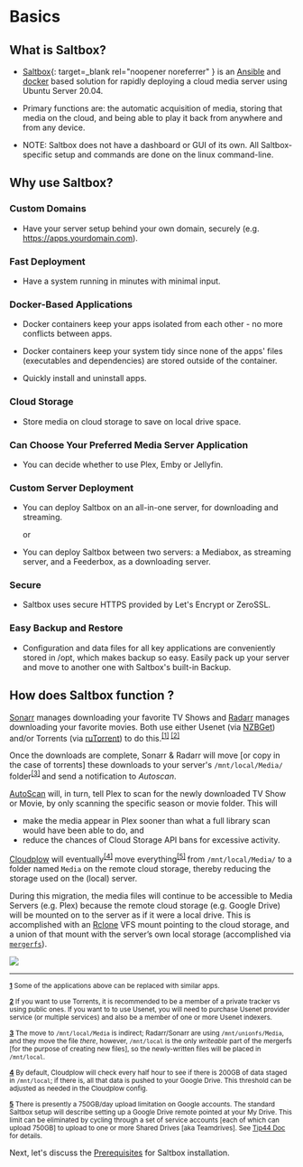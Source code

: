 # Basics

## What is Saltbox?

- [Saltbox](https://github.com/saltyorg/Saltbox){: target=_blank rel="noopener noreferrer" } is an [Ansible](https://www.ansible.com/how-ansible-works) and [docker](https://www.docker.com/what-container) based solution for rapidly deploying a cloud media server using Ubuntu Server 20.04.

- Primary functions are: the automatic acquisition of media, storing that media on the cloud, and being able to  play it back from anywhere and from any device.

- NOTE: Saltbox does not have a dashboard or GUI of its own. All Saltbox-specific setup and commands are done on the linux command-line.


## Why use Saltbox?

### Custom Domains

- Have your server setup behind your own domain, securely (e.g. https://apps.yourdomain.com).

### Fast Deployment

- Have a system running in minutes with minimal input.

### Docker-Based Applications

- Docker containers keep your apps isolated from each other - no more conflicts between apps.

- Docker containers keep your system tidy since none of the apps' files (executables and dependencies) are stored outside of the container.

- Quickly install and uninstall apps.


### Cloud Storage

- Store media on cloud storage to save on local drive space.


### Can Choose Your Preferred Media Server Application

- You can decide whether to use Plex, Emby or Jellyfin.


### Custom Server Deployment

- You can deploy Saltbox on an all-in-one server, for downloading and streaming.

  or

- You can deploy Saltbox between two servers: a Mediabox, as streaming server, and a Feederbox, as a downloading server.

### Secure

- Saltbox uses secure HTTPS provided by Let's Encrypt or ZeroSSL.

### Easy Backup and Restore

- Configuration and data files for all key applications are conveniently stored in /opt, which makes backup so easy. Easily pack up your server and move to another one with Saltbox's built-in Backup.


## How does Saltbox function ?

[Sonarr](https://sonarr.tv/) manages downloading your favorite TV Shows and [Radarr](https://radarr.video/) manages downloading your favorite movies. Both use either Usenet (via [NZBGet](https://nzbget.net/)) and/or Torrents (via [ruTorrent](https://github.com/Novik/ruTorrent)) to do this.<sup name="a1">[\[1\]](#f1) </sup><sup name="a2">[\[2\]](#f2)</sup>

Once the downloads are complete, Sonarr & Radarr will move [or copy in the case of torrents] these downloads to your server's `/mnt/local/Media/` folder<sup name="a3">[\[3\]](#f3) </sup> and send a notification to _Autoscan_.

[AutoScan](https://github.com/cloudbox/autoscan/) will, in turn, tell Plex to scan for the newly downloaded TV Show or Movie, by only scanning the specific season or movie folder. This will

  - make the media appear in Plex sooner than what a full library scan would have been able to do, and
  - reduce the chances of Cloud Storage API bans for excessive activity.

[Cloudplow](https://github.com/Saltbox/Saltbox/wiki/Cloudplow) will eventually<sup name="a4">[\[4\]](#f4) </sup> move everything<sup name="a5">[\[5\]](#f5) </sup> from `/mnt/local/Media/` to a folder named `Media` on the remote cloud storage, thereby reducing the storage used on the (local) server.

During this migration, the media files will continue to be accessible to Media Servers (e.g. Plex) because the remote cloud storage (e.g. Google Drive) will be mounted on to the server as if it were a local drive. This is accomplished with an [Rclone](https://rclone.org/) VFS mount pointing to the cloud storage, and a union of that mount with the server’s own local storage (accomplished via [`mergerfs`](https://github.com/trapexit/mergerfs)).

![](../../images/basics-flowchart.png)

***

<sup><b name="f1">[1](#a1)</b> Some of the applications above can be replaced with similar apps. </sup>

<sup><b name="f2">[2](#a2)</b> If you want to use Torrents, it is recommended to be a member of a private tracker vs using public ones. If you want to to use Usenet, you will need to purchase Usenet provider service (or multiple services) and also be a member of one or more Usenet indexers. </sup>

<sup><b name="f3">[3](#a3)</b> The move to `/mnt/local/Media` is indirect; Radarr/Sonarr are using `/mnt/unionfs/Media`, and they move the file *there*, however,  `/mnt/local` is the only *writeable* part of the mergerfs [for the purpose of  creating new files], so the newly-written files will be placed in `/mnt/local`. </sup>

<sup><b name="f4">[4](#a4)</b> By default, Cloudplow will check every half hour to see if there is 200GB of data staged in `/mnt/local`; if there is, all that data is pushed to your Google Drive.  This threshold can be adjusted as needed in the Cloudplow config. </sup>

<sup><b name="f5">[5](#a5)</b> There is presently a 750GB/day upload limitation on Google accounts.  The standard Saltbox setup will describe setting up a Google Drive remote pointed at your My Drive.  This limit can be eliminated by cycling through a set of service accounts [each of which can upload 750GB] to upload to one or more Shared Drives [aka Teamdrives].  See [Tip44 Doc](../../reference/guides/chazguides/tip44.md) for details.  </sup>

Next, let's discuss the [Prerequisites](../prerequisites/prerequisites.md) for Saltbox installation.
